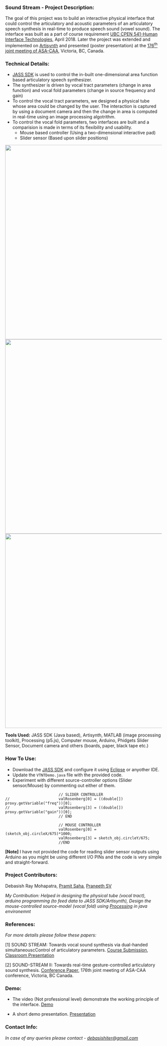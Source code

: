 ### Sound Stream - Project Description:
The goal of this project was to build an interactive physical interface that could control the articulatory and acoustic parameters of an articulatory speech synthesis in real-time to produce speech sound (vowel sound). The interface was built as a part of course requirement [UBC CPEN 541-Human Interface Technologies](https://courses.ece.ubc.ca/518/), April 2018. Later the project was extended and implemented on [Artisynth](https://www.artisynth.org/Main/HomePage) and presented (poster presentation) at the [176<sup>th</sup> joint meeting of ASA-CAA](https://acousticalsociety.org/176th-meeting-acoustical-society-of-america/), Victoria, BC, Canada.

### Technical Details:
* [JASS SDK](http://persianney.com/kvdoelcsubc/jass/) is used to control the in-built one-dimensional area function based articulatory speech synthesizer.
* The synthesizer is driven by vocal tract parameters (change in area function) and vocal fold parameters (change in source frequency and gain)
* To control the vocal tract parameters, we designed a physical tube whose area could be changed by the user. The interaction is captured by using a document camera and then the change in area is computed in real-time using an image processing algotrithm.
* To control the vocal fold parameters, two interfaces are built and a comparision is made in terms of its flexibility and usability.
  * Mouse based controller (Using a two-dimensional interactive pad)
  * Slider sensor (Based upon slider positions)

<img src="assets/img/img2.JPG" width="625">
<img src="assets/img/img3.JPG" width="625">
<img src="assets/img/img1.JPG" width="625">

**Tools Used:** JASS SDK (Java based), Artisynth, MATLAB (image processing toolkit), Processing (p5.js), Computer mouse, Arduino, Phidgets Slider Sensor, Document camera and others (boards, paper, black tape etc.) 

### How To Use:
* Download the [JASS SDK](http://persianney.com/kvdoelcsubc/jass/) and configure it using [Eclipse](https://www.eclipse.org/downloads/packages/release/oxygen/3a/eclipse-ide-java-developers) or anyother IDE.
* Update the `VTNTDemo.java` file with the provided code.
* Experiment with different source-controller options (Slider sensor/Mouse) by commenting out either of them.

```
                    	// SLIDER CONTROLLER
//                    	valRosenberg[0] = ((double[]) proxy.getVariable("freq"))[0];
//                    	valRosenberg[3] = ((double[]) proxy.getVariable("gain"))[0];
                    	// END
                    	
                    	// MOUSE CONTROLLER
                    	valRosenberg[0] = (sketch_obj.circleX/675)*1000;
                    	valRosenberg[3] = sketch_obj.circleY/675;
                     	//END
 ```
**[Note]** I have not provided the code for reading slider sensor outputs using Arduino as you might be using different I/O PINs and the code is very simple and straight-forward.

### Project Contributors:
 Debasish Ray Mohapatra, [Pramit Saha](https://github.com/Pramit15), [Praneeth SV](https://github.com/Praneethsv)

*My Contribution: Helped in designing the physical tube (vocal tract), arduino programming (to feed data to JASS SDK/Artisynth), Design the mouse-controlled source-model (vocal fold) using [Processing](https://processing.org/) in java environemnt*

### References:

*For more details please follow these papers:*

[1] SOUND STREAM: Towards vocal sound synthesis via dual-handed simultaneouscControl of articulatory parameters. [Course Submission](https://github.com/Debasishray19/SoundStream/blob/master/assets/soundstream_classroomSubmission.pdf), [Classroom Presentation](https://github.com/Debasishray19/SoundStream/blob/master/assets/ConferencePresentation.pdf)

[2] SOUND-STREAM II: Towards real-time gesture-controlled articulatory sound synthesis. [Conference Paper](https://arxiv.org/pdf/1811.08029.pdf), 176th joint meeting of ASA-CAA conference, Victoria, BC Canada.

### Demo:
* The video (Not professional level) demonstrate the working principle of the interface. [Demo](https://github.com/Debasishray19/SoundStream/blob/master/assets/videoDemo.mp4)

* A short demo presentation. [Presentation](https://github.com/Debasishray19/SoundStream/blob/master/assets/DemoSession.pdf)

### Contact Info: 
*In case of any queries please contact - debasishiter@gmail.com*
